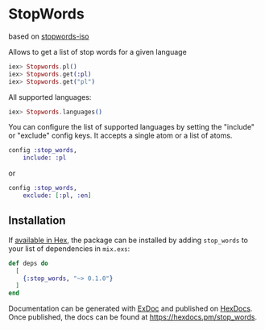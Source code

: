 # StopWords
based on [stopwords-iso](https://github.com/stopwords-iso/stopwords-iso)

Allows to get a list of stop words for a given language

```elixir
iex> Stopwords.pl()
iex> Stopwords.get(:pl)
iex> Stopwords.get("pl")
```

All supported languages:

```elixir
iex> Stopwords.languages()
```

You can configure the list of supported languages by setting the "include" or "exclude" config keys. It accepts a single atom or a list of atoms.

```elixir
config :stop_words,
    include: :pl
```
or

```elixir
config :stop_words,
    exclude: [:pl, :en]
```

## Installation

If [available in Hex](https://hex.pm/docs/publish), the package can be installed
by adding `stop_words` to your list of dependencies in `mix.exs`:

```elixir
def deps do
  [
    {:stop_words, "~> 0.1.0"}
  ]
end
```

Documentation can be generated with [ExDoc](https://github.com/elixir-lang/ex_doc)
and published on [HexDocs](https://hexdocs.pm). Once published, the docs can
be found at <https://hexdocs.pm/stop_words>.

